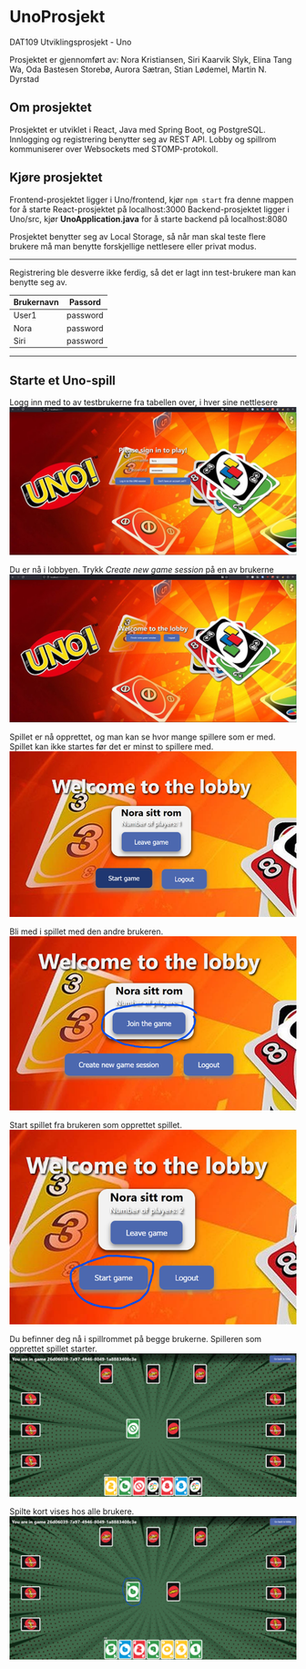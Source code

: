 # UnoProsjekt

DAT109 Utviklingsprosjekt - Uno

Prosjektet er gjennomført av:
Nora Kristiansen, Siri Kaarvik Slyk, Elina Tang Wa, Oda Bastesen Storebø, Aurora Sætran, Stian Lødemel, Martin N. Dyrstad

## Om prosjektet

Prosjektet er utviklet i React, Java med Spring Boot, og PostgreSQL.
Innlogging og registrering benytter seg av REST API.
Lobby og spillrom kommuniserer over Websockets med STOMP-protokoll.

## Kjøre prosjektet

Frontend-prosjektet ligger i Uno/frontend, kjør `npm start` fra denne mappen for å starte React-prosjektet på localhost:3000
Backend-prosjektet ligger i Uno/src, kjør **UnoApplication.java** for å starte backend på localhost:8080

Prosjektet benytter seg av Local Storage, så når man skal teste flere brukere må man benytte forskjellige nettlesere eller privat modus.

---

Registrering ble desverre ikke ferdig, så det er lagt inn test-brukere man kan benytte seg av.

| Brukernavn | Passord  |
| ---------- | :------: |
| User1      | password |
| Nora       | password |
| Siri       | password |

---

## Starte et Uno-spill

Logg inn med to av testbrukerne fra tabellen over, i hver sine nettlesere
![login](./Uno/UnoBilder/login.png)

Du er nå i lobbyen. Trykk *Create new game session* på en av brukerne
![lobby 1](./Uno/UnoBilder/lobby1.png)

Spillet er nå opprettet, og man kan se hvor mange spillere som er med. Spillet kan ikke startes før det er minst to spillere med.
![lobby 2](./Uno/UnoBilder/lobby2.png)

Bli med i spillet med den andre brukeren.
![lobby 3](./Uno/UnoBilder/lobby3.png)

Start spillet fra brukeren som opprettet spillet.
![lobby 4](./Uno/UnoBilder/lobby4.png)

Du befinner deg nå i spillrommet på begge brukerne. Spilleren som opprettet spillet starter.
![gameroom 1](./Uno/UnoBilder/gameroom1.png)

Spilte kort vises hos alle brukere.
![gameroom 2](./Uno/UnoBilder/gameroom2.png)
